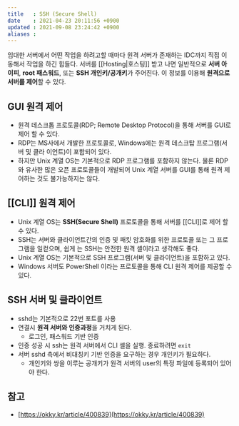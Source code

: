 ```yaml
---
title   : SSH (Secure Shell)
date    : 2021-04-23 20:11:56 +0900
updated : 2021-09-08 23:24:42 +0900
aliases : 
---
```

임대한 서버에서 어떤 작업을 하려고할 때마다 원격 서버가 존재하는 IDC까지 직접 이동해서 작업을 하긴 힘들다. 
서버를 [[Hosting|호스팅]] 받고 나면 일반적으로 **서버 아이피**, **root 패스워드**, 또는 **SSH 개인키/공개키**가 주어진다.  이 정보를 이용해 **원격으로 서버를 제어**할 수 있다. 

## GUI 원격 제어 
- 원격 데스크톱 프로토콜(RDP; Remote Desktop Protocol)을 통해 서버를 GUI로 제어 할 수 있다. 
- RDP는 MS사에서 개발한 프로토콜로, Windows에는 원격 데스크탑 프로그램(서버 및 클라 이언트)이 포함되어 있다.
- 하지만 Unix 계열 OS는 기본적으로 RDP 프로그램를 포함하지 않는다. 물론 RDP와 유사한 많은 오픈 프로토콜들이 개발되어 Unix 계열 서버를 GUI를 통해 원격 제어하는 것도 불가능하지는 않다.

## [[CLI]] 원격 제어 
 - Unix 계열 OS는 **SSH(Secure Shell)** 프로토콜을 통해 서버를 [[CLI]]로 제어 할 수 있다. 
 - SSH는 서버와 클라이언트간의 인증 및 패킷 암호화를 위한 프로토콜 또는 그 프로그램을 일컫으며, 쉽게 는 SSH는 안전한 원격 셸이라고 생각해도 좋다. 
 - Unix 계열 OS는 기본적으로 SSH 프로그램(서버 및 클라이언트)을 포함하고 있다.
 - Windows 서버도 PowerShell 이라는 프로토콜을 통해 CLI 원격 제어를 제공할 수 있다.  

## SSH 서버 및 클라이언트
- sshd는 기본적으로 22번 포트를 사용 
- 연결시 **원격 서버와 인증과정**을 거치게 된다. 
	- 로그인, 패스워드 기반 인증 
- 인증 성공 시 ssh는 원격 서버에서 CLI 셸을 실행. 종료하려면 `exit`
- 서버 sshd 측에서 비대칭키 기반 인증을 요구하는 경우 개인키가 필요하다. 
	- 개인키와 쌍을 이루는 공개키가 원격 서버의 user의 특정 파일에 등록되어 있어야 한다. 

## 참고
- [https://okky.kr/article/400839](https://okky.kr/article/400839)
